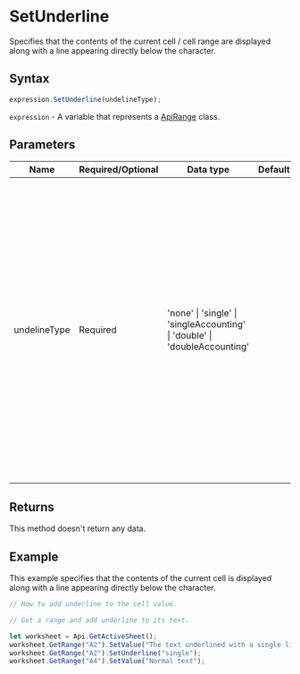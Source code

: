 # SetUnderline

Specifies that the contents of the current cell / cell range are displayed along with a line appearing directly below the character.

## Syntax

```javascript
expression.SetUnderline(undelineType);
```

`expression` - A variable that represents a [ApiRange](../ApiRange.md) class.

## Parameters

| **Name** | **Required/Optional** | **Data type** | **Default** | **Description** |
| ------------- | ------------- | ------------- | ------------- | ------------- |
| undelineType | Required | 'none' \| 'single' \| 'singleAccounting' \| 'double' \| 'doubleAccounting' |  | Specifies the type of the line displayed under the characters. The following values are available: **"none"** - for no underlining; **"single"** - for a single line underlining the cell contents; **"singleAccounting"** - for a single line underlining the cell contents but not protruding beyond the cell borders; **"double"** - for a double line underlining the cell contents; **"doubleAccounting"** - for a double line underlining the cell contents but not protruding beyond the cell borders. |

## Returns

This method doesn't return any data.

## Example

This example specifies that the contents of the current cell is displayed along with a line appearing directly below the character.

```javascript editor-xlsx
// How to add underline to the cell value.

// Get a range and add underline to its text.

let worksheet = Api.GetActiveSheet();
worksheet.GetRange("A2").SetValue("The text underlined with a single line");
worksheet.GetRange("A2").SetUnderline("single");
worksheet.GetRange("A4").SetValue("Normal text");
```

